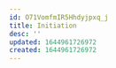 ```yaml
---
id: O71VomfmIR5Hhdyjpxq_j
title: Initiation
desc: ''
updated: 1644961726972
created: 1644961726972
---
```


